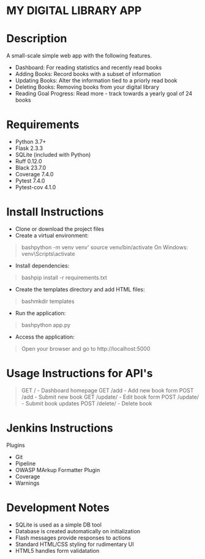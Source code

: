 # **MY DIGITAL LIBRARY APP**

# Description

A small-scale simple web app with the following features.

- Dashboard: For reading statistics and recently read books
- Adding Books: Record books with a subset of information
- Updating Books: Alter the information tied to a priorly read book
- Deleting Books: Removing books from your digital library
- Reading Goal Progress: Read more - track towards a yearly goal of 24 books

# Requirements

- Python 3.7+
- Flask 2.3.3
- SQLite (included with Python)
- Ruff 0.12.0
- Black 23.7.0
- Coverage 7.4.0
- Pytest 7.4.0
- Pytest-cov 4.1.0


# Install Instructions

- Clone or download the project files
- Create a virtual environment:
> bashpython -m venv venv'
> source venv/bin/activate
> On Windows: venv\Scripts\activate

- Install dependencies:
> bashpip install -r requirements.txt

- Create the templates directory and add HTML files:
> bashmkdir templates

- Run the application:
> bashpython app.py

- Access the application:
> Open your browser and go to http://localhost:5000

# Usage Instructions for API's

> GET / - Dashboard homepage
> GET /add - Add new book form
> POST /add - Submit new book
> GET /update/<id> - Edit book form
> POST /update/<id> - Submit book updates
> POST /delete/<id> - Delete book


# Jenkins Instructions

Plugins
- Git
- Pipeline
- OWASP MArkup Formatter Plugin
- Coverage
- Warnings


# Development Notes

- SQLite is used as a simple DB tool
- Database is created automatically on initialization
- Flash messages provide responses to actions
- Standard HTML/CSS styling for rudimentary UI
- HTML5 handles form validatation